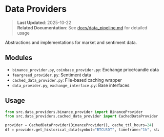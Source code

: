 # Data Providers

> **Last Updated**: 2025-10-22  
> **Related Documentation**: See [docs/data_pipeline.md](../../docs/data_pipeline.md) for detailed usage

Abstractions and implementations for market and sentiment data.

## Modules
- `binance_provider.py`, `coinbase_provider.py`: Exchange price/candle data
- `feargreed_provider.py`: Sentiment data
- `cached_data_provider.py`: File-based caching wrapper
- `data_provider.py`, `exchange_interface.py`: Base interfaces

## Usage
```python
from src.data_providers.binance_provider import BinanceProvider
from src.data_providers.cached_data_provider import CachedDataProvider

provider = CachedDataProvider(BinanceProvider(), cache_ttl_hours=24)
df = provider.get_historical_data(symbol="BTCUSDT", timeframe="1h", start=..., end=...)
```
